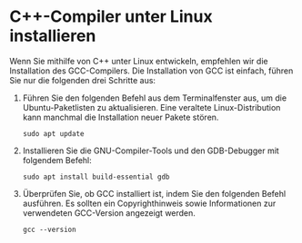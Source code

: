 <h1 data-loc-id="walkthrough.linux.install.compiler">C++-Compiler unter Linux installieren</h1>
<p data-loc-id="walkthrough.linux.text1">Wenn Sie mithilfe von C++ unter Linux entwickeln, empfehlen wir die Installation des GCC-Compilers. Die Installation von GCC ist einfach, führen Sie nur die folgenden drei Schritte aus:</p>
<ol>
<li><p data-loc-id="walkthrough.linux.text2">Führen Sie den folgenden Befehl aus dem Terminalfenster aus, um die Ubuntu-Paketlisten zu aktualisieren. Eine veraltete Linux-Distribution kann manchmal die Installation neuer Pakete stören.</p>
<pre><code class="lang-bash">sudo apt update</code></pre>
</li>
<li><p data-loc-id="walkthrough.linux.text3">Installieren Sie die GNU-Compiler-Tools und den GDB-Debugger mit folgendem Befehl:</p>
<pre><code class="lang-bash">sudo apt install build-essential gdb
</code></pre>
</li>
<li><p data-loc-id="walkthrough.linux.text4">Überprüfen Sie, ob GCC installiert ist, indem Sie den folgenden Befehl ausführen. Es sollten ein Copyrighthinweis sowie Informationen zur verwendeten GCC-Version angezeigt werden.</p>
<pre><code class="lang-bash">gcc --version</code></pre>
</li>
</ol>
